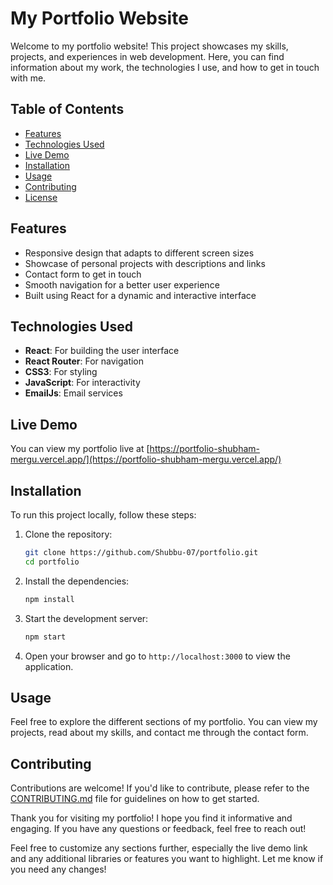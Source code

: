 # My Portfolio Website

Welcome to my portfolio website! This project showcases my skills, projects, and experiences in web development. Here, you can find information about my work, the technologies I use, and how to get in touch with me.

## Table of Contents

- [Features](#features)
- [Technologies Used](#technologies-used)
- [Live Demo](#live-demo)
- [Installation](#installation)
- [Usage](#usage)
- [Contributing](#contributing)
- [License](#license)

## Features

- Responsive design that adapts to different screen sizes
- Showcase of personal projects with descriptions and links
- Contact form to get in touch
- Smooth navigation for a better user experience
- Built using React for a dynamic and interactive interface

## Technologies Used

- **React**: For building the user interface
- **React Router**: For navigation
- **CSS3**: For styling
- **JavaScript**: For interactivity
- **EmailJs**: Email services

## Live Demo

You can view my portfolio live at [https://portfolio-shubham-mergu.vercel.app/](https://portfolio-shubham-mergu.vercel.app/)

## Installation

To run this project locally, follow these steps:

1. Clone the repository:
   ```bash
   git clone https://github.com/Shubbu-07/portfolio.git
   cd portfolio
   ```

2. Install the dependencies:
   ```bash
   npm install
   ```

3. Start the development server:
   ```bash
   npm start
   ```

4. Open your browser and go to `http://localhost:3000` to view the application.

## Usage

Feel free to explore the different sections of my portfolio. You can view my projects, read about my skills, and contact me through the contact form.

## Contributing

Contributions are welcome! If you'd like to contribute, please refer to the [CONTRIBUTING.md](CONTRIBUTING.md) file for guidelines on how to get started.

Thank you for visiting my portfolio! I hope you find it informative and engaging. If you have any questions or feedback, feel free to reach out!

Feel free to customize any sections further, especially the live demo link and any additional libraries or features you want to highlight. Let me know if you need any changes!